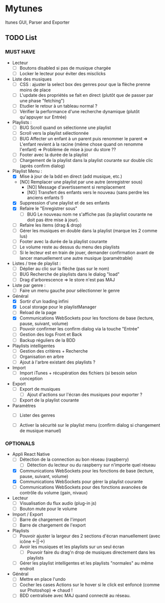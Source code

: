 # Mytunes
Itunes GUI, Parser and Exporter

## TODO List
### MUST HAVE

* Lecteur
    * [ ] Boutons disabled si pas de musique chargée
    * [ ] Locker le lecteur pour éviter des misclicks

* Liste des musiques
    * [ ] CSS : ajuster la select box des genres pour que la flèche prenne moins de place
    * [ ] L'update des propriétés se fait en direct (plutôt que de passer par une phase "fetching")
    * [ ] Etudier le retour à un tableau normal ?
    * [ ] Vérifier la performance d'une recherche dynamique (plutôt qu'appuyer sur Entrée)

* Playlists :
    * [ ] BUG Scroll quand on sélectionne une playlist
    * [ ] Scroll vers la playlist sélectionnée
    * [ ] BUG Affecter un enfant à un parent puis renommer le parent => L'enfant revient à la racine (même chose quand on renomme l'enfant)
          => Problème de mise à jour du store ??
    * [ ] Footer avec la durée de la playlist
    * [ ] Chargement de la playlist dans la playlist courante sur double clic (après confirm dialog)

* Playlist Menu :
    * [x] Mise à jour de la bdd en direct (add musique, etc.)
    * [NO] Remplacer une playlist par une autre (enregistrer sous)
        * [NO] Message d'avertissement si remplacement
        * [NO] Transfert des enfants vers le nouveau (sans perdre les anciens enfants !)
    * [x] Suppression d'une playlist et de ses enfants
    * [x] Refaire le "Enregistrer sous"
        * [ ] BUG Le nouveau nom ne s'affiche pas (la playlist courante ne doit pas être mise à jour).
    * [ ] Refaire les items (drag & drop)
    * [ ] Gérer les musiques en double dans la playlist (marque les 2 comme lus)
    * [ ] Footer avec la durée de la playlist courante
    * [ ] Le volume reste au dessus du menu des playlists
    * [ ] Si le lecteur est en train de jouer, demander confirmation avant de lancer manuellement une autre musique (paramétrable)

* Listes / tree de playlist :
    * [ ] Déplier au clic sur la flèche (pas sur le nom)
    * [ ] BUG Recherche de playlists dans le dialog "load"
    * [ ] Drag d'arborescence => le store n'est pas MAJ

* Liste par genre :
    * [ ] Faire un menu gauche pour sélectionner le genre

* Général
    * [x] Sortir d'un loading infini
    * [x] Local storage pour le playlistManager
    * [ ] Reload de la page
    * [x] Communications WebSockets pour les fonctions de base (lecture, pause, suivant, volume)
    * [ ] Pouvoir confirmer les confirm dialog via la touche "Entrée"
    * [ ] Gestion des logs Front et Back
    * [ ] Backup réguliers de la BDD

* Playlists intelligentes
    * [ ] Gestion des critères + Recherche
    * [ ] Organisation en arbre
    * [ ] Ajout à l'arbre existant des playlists ?

* Import
    * [ ] Import iTunes + récupération des fichiers (si besoin selon conception

* Export
    * [ ] Export de musiques
        * [ ] Ajout d'actions sur l'écran des musiques pour exporter ?
    * [ ] Export de la playlist courante

* Paramètres
    * [ ] Lister des genres
    * [ ] Activer la sécurité sur le playlist menu (confirm dialog si changement de musique manuel)




### OPTIONALS
* Appli React Native
    * [ ] Détection de la connection au bon réseau (raspberry)
        * [ ] Détection du lecteur ou du raspberry sur n'importe quel réseau
    * [x] Communications WebSockets pour les fonctions de base (lecture, pause, suivant, volume)
    * [x] Communications WebSockets pour gérer la playlist courante
    * [ ] Communications WebSockets pour des fonctions avancées de contrôle du volume (gain, nivaux)

* Lecteur
    * [ ] Visualisation du flux audio (plug-in js)
    * [ ] Bouton mute pour le volume

* Import / Export
    * [ ] Barre de chargement de l'import
    * [ ] Barre de chargement de l'export

* Playlists
    * [ ] Pouvoir ajuster la largeur des 2 sections d'écran manuellement (avec icône <-||->)
    * [ ] Avoir les musiques et les playlists sur un seul écran
        * [ ] Pouvoir faire du drag'n drop de musiques directement dans les playlists
    * [ ] Gérer les playlist intelligentes et les playlists "normales" au même endroit

* Général
    * [ ] Mettre en place l'undo
    * [ ] Cocher les cases Actions sur le hover si le click est enfoncé (comme sur Photoshop) => chaud !
    * [ ] BDD centralisée avec MAJ quand connecté au réseau.